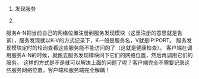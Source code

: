1. 发现服务

2.

服务A-N把当前自己的网络位置注册到服务发现模块（这里注册的意思就是告诉），服务发现就以K-V的方式记录下，K一般是服务名，V就是IP:PORT。
服务发现模块定时的轮询查看这些服务能不能访问的了（这就是健康检查）。
客户端在调用服务A-N的时候，就跑去服务发现模块问下它们的网络位置，然后再调用它们的服务。
这样的方式是不是就可以解决上面的问题了呢？客户端完全不需要记录这些服务网络位置，客户端和服务端完全解耦！
